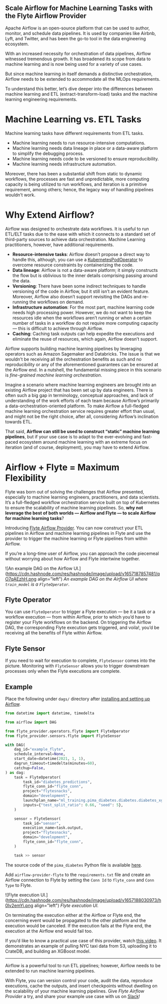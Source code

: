 ## Scale Airflow for Machine Learning Tasks with the Flyte Airflow Provider

Apache Airflow is an open-source platform that can be used to author, monitor, and schedule data pipelines. It is used by companies like Airbnb, Lyft, and Twitter, and has been the go-to tool in the data engineering ecosystem. 

With an increased necessity for orchestration of data pipelines, Airflow witnessed tremendous growth. It has broadened its scope from data to machine learning and is now being used for a variety of use cases.

But since machine learning in itself demands a distinctive orchestration, Airflow needs to be extended to accommodate all the MLOps requirements. 

To understand this better, let’s dive deeper into the differences between machine learning and ETL (extract-transform-load) tasks and the machine learning engineering requirements.

# Machine Learning vs. ETL Tasks
Machine learning tasks have different requirements from ETL tasks.

- Machine learning needs to run resource-intensive computations.
- Machine learning needs data lineage in place or a data-aware platform to simplify the debugging process.
- Machine learning needs code to be versioned to ensure reproducibility.
- Machine learning needs infrastructure automation.

Moreover, there has been a substantial shift from static to dynamic workflows, the processes are fast and unpredictable, more computing capacity is being utilized to run workflows, and iteration is a primitive requirement, among others; hence, the legacy way of handling pipelines wouldn’t work.

# Why Extend Airflow?
Airflow was designed to orchestrate data workflows. It is useful to run ETL/ELT tasks due to the ease with which it connects to a standard set of third-party sources to achieve data orchestration. Machine Learning practitioners, however, have additional requirements.

- **Resource-intensive tasks**: Airflow doesn’t propose a direct way to handle this, although, you can use a [KubernetesPodOperator](https://airflow.apache.org/docs/apache-airflow-providers-cncf-kubernetes/stable/operators.html) to overcome resource constraints by containerizing the code.
- **Data lineage**: Airflow is not a data-aware platform; it simply constructs the flow but is oblivious to the inner details comprising passing around the data.
- **Versioning**: There have been some indirect techniques to handle versioning of the code in Airflow, but it still isn’t an evident feature. Moreover, Airflow also doesn’t support revisiting the DAGs and re-running the workflows on demand.
- **Infrastructure automation**: For the most part, machine learning code needs high processing power. However, we do not want to keep the resources idle when the workflows aren’t running or when a certain number of tasks in a workflow do not require more computing capacity — this is difficult to achieve through Airflow.
- **Caching**: Caching task outputs can help expedite the executions and eliminate the reuse of resources, which again, Airflow doesn’t support.

Airflow supports building machine learning pipelines by leveraging operators such as Amazon Sagemaker and Databricks. The issue is that we wouldn’t be receiving all the orchestration benefits as such and no reproducibility or any of the aforementioned guarantees can be ensured at the Airflow end. In a nutshell, the fundamental missing piece in this scenario is *fine-grained machine learning orchestration*. 

Imagine a scenario where machine learning engineers are brought into an existing Airflow project that has been set up by data engineers. There is often such a big gap in terminology, conceptual approaches, and lack of understanding of the work efforts of each team because Airflow’s primarily a data-orchestration-oriented platform. To make Airflow a full-fledged machine learning orchestration service requires greater effort than usual, and might not be the right choice, after all, considering Airflow’s inclination towards ETL. 

That said, **Airflow can still be used to construct “static” machine learning pipelines**, but if your use case is to adapt to the ever-evolving and fast-paced ecosystem around machine learning with an extreme focus on iteration (and of course, deployment), you may have to extend Airflow.

# Airflow + Flyte = Maximum Flexibility
Flyte was born out of solving the challenges that Airflow presented, especially to machine learning engineers, practitioners, and data scientists. It’s a full-fledged workflow orchestration service built on top of Kubernetes to ensure the scalability of machine learning pipelines. So, **why not leverage the best of both worlds — Airflow and Flyte — to scale Airflow for machine learning tasks**?

Introducing [Flyte Airflow Provider](https://github.com/flyteorg/airflow-provider-flyte/tree/master). You can now construct your ETL pipelines in Airflow and machine learning pipelines in Flyte and use the provider to trigger the machine learning or Flyte pipelines from within Airflow. 

If you’re a long-time user of Airflow, you can approach the code piecemeal without worrying about how Airflow and Flyte intertwine together.

![An example DAG on the Airflow UI.](https://cdn.hashnode.com/res/hashnode/image/upload/v1657187857481/qO7qAEzhH.png align="left")
*An example DAG on the Airflow UI where `train_model` is a `FlyteOperator`.*

## Flyte Operator
You can use `FlyteOperator` to trigger a Flyte execution — be it a task or a workflow execution — from within Airflow, prior to which you’d have to register your Flyte workflows on the backend. On triggering the Airflow DAG, the corresponding Flyte execution gets triggered, and voila!, you’d be receiving all the benefits of Flyte within Airflow. 

## Flyte Sensor
If you need to wait for execution to complete, `FlyteSensor` comes into the picture. Monitoring with `FlyteSensor` allows you to trigger downstream processes only when the Flyte executions are complete.

## Example
Place the following under `dags/` directory after [installing and setting up Airflow](https://www.astronomer.io/guides/get-started-airflow-2/).

```python
from datetime import datetime, timedelta

from airflow import DAG

from flyte_provider.operators.flyte import FlyteOperator
from flyte_provider.sensors.flyte import FlyteSensor

with DAG(
    dag_id="example_flyte",
    schedule_interval=None,
    start_date=datetime(2021, 1, 1),
    dagrun_timeout=timedelta(minutes=60),
    catchup=False,
) as dag:
    task = FlyteOperator(
        task_id="diabetes_predictions",
        flyte_conn_id="flyte_conn",
        project="flytesnacks",
        domain="development",
        launchplan_name="ml_training.pima_diabetes.diabetes.diabetes_xgboost_model",
        inputs={"test_split_ratio": 0.66, "seed": 5},
    )

    sensor = FlyteSensor(
        task_id="sensor",
        execution_name=task.output,
        project="flytesnacks",
        domain="development",
        flyte_conn_id="flyte_conn",
    )

    task >> sensor
```

The source code of the `pima_diabetes` Python file is available [here](https://github.com/flyteorg/flytesnacks/blob/master/cookbook/case_studies/ml_training/pima_diabetes/diabetes.py).

Add `airflow-provider-flyte` to the `requirements.txt` file and create an Airflow connection to Flyte by setting the `Conn Id` to `flyte_conn` and `Conn Type` to Flyte. 

![Flyte execution UI.](https://cdn.hashnode.com/res/hashnode/image/upload/v1657188030973/h0lv2emYi.png align="left")
*Flyte execution UI.*

On terminating the execution either at the Airflow or Flyte end, the concerning event would be propagated to the other platform and the execution would be canceled. If the execution fails at the Flyte end, the execution at the Airflow end would fail too.

If you’d like to know a practical use case of this provider, watch [this video](https://www.youtube.com/watch?v=F2JyA0O2U4M). It demonstrates an example of pulling NYC taxi data from S3, uploading it to CrateDB, and building an XGBoost model.

---

Airflow is a powerful tool to run ETL pipelines; however, Airflow needs to be extended to run machine learning pipelines.

With Flyte, you can version control your code, audit the data, reproduce executions, cache the outputs, and insert checkpoints without dwelling on the scalability of your machine learning pipelines. Give *Flyte Airflow Provider* a try, and share your example use case with us on [Slack](https://slack.flyte.org/)!
